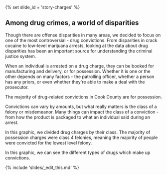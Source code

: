 {% set slide_id = 'story-charges' %}

## Among drug crimes, a world of disparities

Though there are offense disparities in many areas, we decided to focus on one of the most controversial - drug convictions. From disparities in crack cocaine to low-level marijuana arrests, looking at the data about drug disparities has been an important source for understanding the criminal justice system. 

When an individual is arrested on a drug charge, they can be booked for manufacturing and delivery, or for possession. Whether it is one or the other depends on many factors - the patrolling officer, whether a person has any priors, or even whether they're able to make a deal with the prosecutor. 

<p class="lead"> The majority of drug-related convictions in Cook County are for possession. </p>

Convictions can vary by amounts, but what really matters is the class of a felony or misdemeanor. Many things can impact the class of a conviction - from how the product is packaged to what an individual said during an arrest.  

In this graphic, we divided drug charges by their <span data-term="drugclass">class</span>. The majority of possession charges were class 4 felonies, meaning the majority of people were convicted for the lowest level felony. 
<div id="drug-charges-class-chart" class="chart"></div>

In this graphic, we can see the different types of drugs which make up convictions. 

<div id="drug-charges-type-chart" class="chart"></div>

{% include 'slides/_edit_this.md' %}
